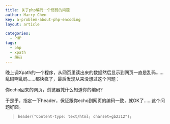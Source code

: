 ```yaml
---
title: 关于php编码一个弱弱的问题
author: Harry Chen
key: a-problem-about-php-encoding
layout: article

categories:
  - PHP
tags:
  - php
  - xpath
  - 编码
---
```


  晚上调Xpath的一个程序，从网页里读出来的数据然后显示到网页一直是乱码……乱码啊乱码……都快疯了，最后发现从来没想过这个问题：

  你echo回来的网页，浏览器凭什么知道你的编码?

  于是乎，指定一下header，保证跟你echo到网页的编码一致，就OK了……这个问题好囧。

>
>     header("Content-type: text/html; charset=gb2312");
